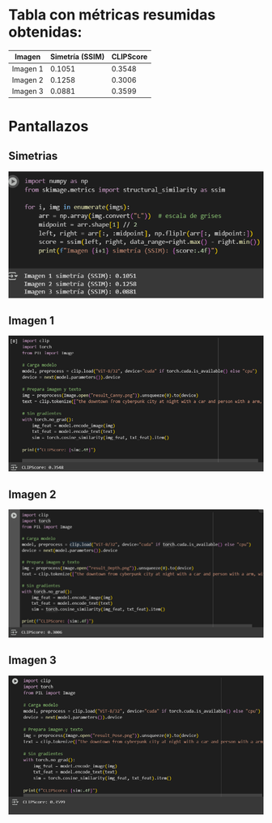 # Tabla con métricas resumidas obtenidas:

| Imagen    | Simetría (SSIM) | CLIPScore |
|-----------|------------------|-----------|
| Imagen 1  | 0.1051           | 0.3548    |
| Imagen 2  | 0.1258           | 0.3006    |
| Imagen 3  | 0.0881           | 0.3599    |


# Pantallazos 
## Simetrias
![alt text](image.png)
## Imagen 1
![alt text](image-3.png)
## Imagen 2
![alt text](image-2.png)
## Imagen 3
![alt text](image-1.png)